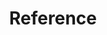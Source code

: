 ---
title: Reference
headerTitle: Reference
linkTitle: Reference
image: /images/section_icons/develop/learn.png
headcontent: Command line interfaces (CLIs), data modeling strategies and data mapping reference.
type: indexpage
showRightNav: true
menu:
  preview:
    identifier: reference-voyager
    parent: voyager
---